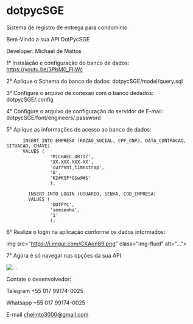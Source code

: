 # dotpycSGE
Sistema de registro de entrega para condominio


Bem-Vindo a sua API DotPycSGE

 Developer: Michael de Mattos

1° Instalação e configuração do banco de dados: https://youtu.be/3PbM0_FIiWc

2° Aplique o Schema do banco de dados: dotpycSGE/model/query.sql

3° Configure o arquivo de conexao com o banco dedados: dotpycSGE/.config

4° Configure o arquivo de configuração do servidor de E-mail: dotpycSGE/font/engineers/.password

5° Aplique as informações de acesso ao banco de dados:

          INSERT INTO EMPRESA (RAZAO_SOCIAL, CPF_CNPJ, DATA_CONTRACAO, SITUACAO, CHAVE)
          VALUES (
                    'MICHAEL.ORTIZ', 
                    'XX.XXX.XXX-XX', 
                    'current_timestrap', 
                    'A', 
                    'K2#KSF*G$w@#$'
                    );
            
            INSERT INTO LOGIN (USUARIO, SENHA, COD_EMPRESA)
            VALUES (
                    'DOTPYC', 
                    'semsenha', 
                    '1'
                    );

6° Realize o login na aplicação conforme os dados informados:

img src="https://i.imgur.com/CXAon89.png" class="img-fluid" alt="...">

7° Agora é só navegar nas opções da sua API

<img src="https://i.imgur.com/cN32c4e.png" class="img-fluid" alt="...">

Contate o desenvolvedor:

Telegram +55 017 99174-0025

Whatsapp +55 017 99174-0025

E-mail chelmto3000@gmail.com
